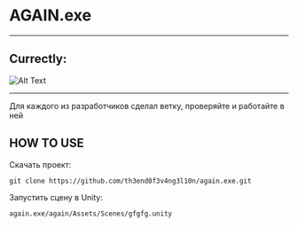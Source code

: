 <h1>                AGAIN.exe </h1>

----

<h2>Currectly: </h2>

![Alt Text](https://github.com/th3end0f3v4ng3l10n/again.exe/blob/master/ezgif.com-video-to-gif.gif)


----

Для каждого из разработчиков сделал ветку, проверяйте и работайте в ней


<h2>HOW TO USE </h2>

Скачать проект:

	git clone https://github.com/th3end0f3v4ng3l10n/again.exe.git
	
Запустить сцену в Unity:

	again.exe/again/Assets/Scenes/gfgfg.unity
